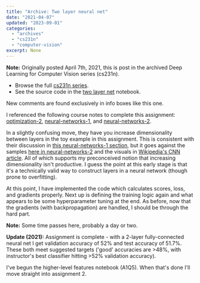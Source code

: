 ```yaml
---
title: "Archive: Two layer neural net"
date: "2021-04-07"
updated: "2023-09-01"
categories:
  - "archives"
  - "cs231n"
  - "computer-vision"
excerpt: None
---
```


<script>
    import Info from '$lib/components/Info.svelte'
    import Katex from '$lib/components/Katex.svelte'
</script>

<Info>

**Note:** Originally posted April 7th, 2021, this is post <Katex math="3/20"/> in the archived Deep Learning for Computer Vision series (cs231n).

* Browse the full [cs231n series](/blog/category/cs231n).
* See the source code in the [two layer net](https://github.com/pgiardiniere/cs231n/blob/main/assignment1/softmax.ipynb) notebook.

New comments are found exclusively in info boxes like this one.

</Info>

I referenced the following course notes to complete this assignment: [optimization-2](https://cs231n.github.io/optimization-2/), [neural-networks-1](https://cs231n.github.io/neural-networks-1/), and [neural-networks-2](https://cs231n.github.io/neural-networks-2/).

In a slightly confusing move, they have you increase dimensionality between layers in the toy example in this assignment. This is consistent with their discussion in [this neural-networks-1 section](https://cs231n.github.io/neural-networks-1/#nn), but it goes against the samples [here in neural-networks-2](https://cs231n.github.io/neural-networks-2/#reg) and the visuals in [Wikipedia's CNN article](https://en.wikipedia.org/wiki/Convolutional_neural_network). All of which supports my preconceived notion that increasing dimensionality isn't productive. I guess the point at this early stage is that it's a technically valid way to construct layers in a neural network (though prone to overfitting).

At this point, I have implemented the code which calculates scores, loss, and gradients properly. Next up is defining the training logic again and what appears to be some hyperparameter tuning at the end. As before, now that the gradients (with backpropagation) are handled, I should be through the hard part.

<Info>
<b>Note:</b> Some time passes here, probably a day or two.
</Info>

**Update (2021):** Assignment is complete - with a 2-layer fully-connected neural net I get validation accuracy of 52% and test accuracy of 51.7%. These both meet suggested targets ('good' accuracies are >48%, with instructor's best classifier hitting >52% validation accuracy).

I've begun the higher-level features notebook (A1Q5). When that's done I'll move straight into assignment 2.
